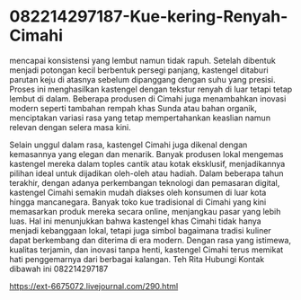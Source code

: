 # 082214297187-Kue-kering-Renyah-Cimahi
mencapai konsistensi yang lembut namun tidak rapuh. Setelah dibentuk menjadi potongan kecil berbentuk persegi panjang, kastengel ditaburi parutan keju di atasnya sebelum dipanggang dengan suhu yang presisi. Proses ini menghasilkan kastengel dengan tekstur renyah di luar tetapi tetap lembut di dalam. Beberapa produsen di Cimahi juga menambahkan inovasi modern seperti tambahan rempah khas Sunda atau bahan organik, menciptakan variasi rasa yang tetap mempertahankan keaslian namun relevan dengan selera masa kini.

Selain unggul dalam rasa, kastengel Cimahi juga dikenal dengan kemasannya yang elegan dan menarik. Banyak produsen lokal mengemas kastengel mereka dalam toples cantik atau kotak eksklusif, menjadikannya pilihan ideal untuk dijadikan oleh-oleh atau hadiah. Dalam beberapa tahun terakhir, dengan adanya perkembangan teknologi dan pemasaran digital, kastengel Cimahi semakin mudah diakses oleh konsumen di luar kota hingga mancanegara. Banyak toko kue tradisional di Cimahi yang kini memasarkan produk mereka secara online, menjangkau pasar yang lebih luas. Hal ini menunjukkan bahwa kastengel khas Cimahi tidak hanya menjadi kebanggaan lokal, tetapi juga simbol bagaimana tradisi kuliner dapat berkembang dan diterima di era modern. Dengan rasa yang istimewa, kualitas terjamin, dan inovasi tanpa henti, kastengel Cimahi terus memikat hati penggemarnya dari berbagai kalangan.
Teh Rita
Hubungi Kontak dibawah ini
082214297187

 https://ext-6675072.livejournal.com/290.html

